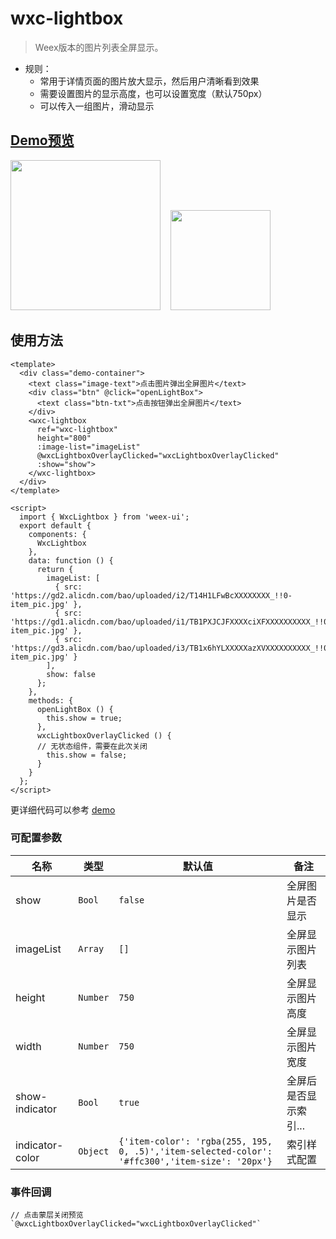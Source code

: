 # wxc-lightbox 

> Weex版本的图片列表全屏显示。

- 规则：
    - 常用于详情页面的图片放大显示，然后用户清晰看到效果
    - 需要设置图片的显示高度，也可以设置宽度（默认750px）
    - 可以传入一组图片，滑动显示
    
## [Demo预览](https://h5.m.taobao.com/trip/wxc-lightbox/index.html?_wx_tpl=https%3A%2F%2Fh5.m.taobao.com%2Ftrip%2Fwxc-lightbox%2Fdemo%2Findex.native-min.js)
<img src="https://gw.alipayobjects.com/zos/rmsportal/RzbkfaSHRYaJzdPrsgLj.gif" width="240"/>&nbsp;&nbsp;&nbsp;&nbsp;<img src="https://img.alicdn.com/tfs/TB1BGPdSpXXXXajaVXXXXXXXXXX-200-200.png" width="160"/>

## 使用方法

```vue
<template>
  <div class="demo-container">
    <text class="image-text">点击图片弹出全屏图片</text>
    <div class="btn" @click="openLightBox">
      <text class="btn-txt">点击按钮弹出全屏图片</text>
    </div>
    <wxc-lightbox
      ref="wxc-lightbox"
      height="800"
      :image-list="imageList"
      @wxcLightboxOverlayClicked="wxcLightboxOverlayClicked"
      :show="show">
    </wxc-lightbox>
  </div>
</template>

<script>
  import { WxcLightbox } from 'weex-ui';
  export default {
    components: {
      WxcLightbox
    },
    data: function () {
      return {
        imageList: [
          { src: 'https://gd2.alicdn.com/bao/uploaded/i2/T14H1LFwBcXXXXXXXX_!!0-item_pic.jpg' },
          { src: 'https://gd1.alicdn.com/bao/uploaded/i1/TB1PXJCJFXXXXciXFXXXXXXXXXX_!!0-item_pic.jpg' },
          { src: 'https://gd3.alicdn.com/bao/uploaded/i3/TB1x6hYLXXXXXazXVXXXXXXXXXX_!!0-item_pic.jpg' }
        ],
        show: false
      };
    },
    methods: {
      openLightBox () {
        this.show = true;
      },
      wxcLightboxOverlayClicked () {
      // 无状态组件，需要在此次关闭
        this.show = false;
      }
    }
  };
</script>
```

更详细代码可以参考 [demo](https://github.com/alibaba/weex-ui/blob/master/example/lightbox/index.vue)

### 可配置参数

| 名称      | 类型     | 默认值   | 备注  |
|-------------|------------|--------|-----|
| show | `Bool` | `false` | 全屏图片是否显示 |
| imageList | `Array` | `[]` | 全屏显示图片列表 |
| height | `Number` | `750` | 全屏显示图片高度 |
| width | `Number` | `750` | 全屏显示图片宽度 |
| show-indicator | `Bool` | `true` |全屏后是否显示索引...|
| indicator-color | `Object` | `{'item-color': 'rgba(255, 195, 0, .5)','item-selected-color': '#ffc300','item-size': '20px'}` |索引样式配置|


### 事件回调

```
// 点击蒙层关闭预览 `@wxcLightboxOverlayClicked="wxcLightboxOverlayClicked"`
```

